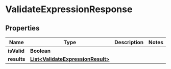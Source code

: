 

# ValidateExpressionResponse


## Properties

| Name | Type | Description | Notes |
|------------ | ------------- | ------------- | -------------|
|**isValid** | **Boolean** |  |  |
|**results** | [**List&lt;ValidateExpressionResult&gt;**](ValidateExpressionResult.md) |  |  |



